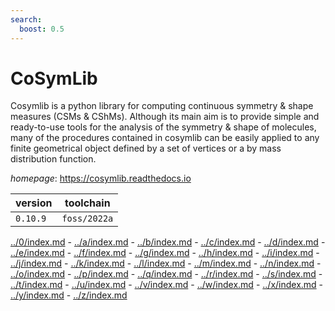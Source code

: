```yaml
---
search:
  boost: 0.5
---
```

# CoSymLib

Cosymlib is a python library for computing continuous symmetry & shape measures (CSMs & CShMs). Although its main aim is to provide simple and ready-to-use tools for the analysis of the symmetry & shape of molecules, many of the procedures contained in cosymlib can be easily applied to any finite geometrical object defined by a set of vertices or a by mass distribution function.

*homepage*: <https://cosymlib.readthedocs.io>

version | toolchain
--------|----------
``0.10.9`` | ``foss/2022a``

[../0/index.md](0) - [../a/index.md](a) - [../b/index.md](b) - [../c/index.md](c) - [../d/index.md](d) - [../e/index.md](e) - [../f/index.md](f) - [../g/index.md](g) - [../h/index.md](h) - [../i/index.md](i) - [../j/index.md](j) - [../k/index.md](k) - [../l/index.md](l) - [../m/index.md](m) - [../n/index.md](n) - [../o/index.md](o) - [../p/index.md](p) - [../q/index.md](q) - [../r/index.md](r) - [../s/index.md](s) - [../t/index.md](t) - [../u/index.md](u) - [../v/index.md](v) - [../w/index.md](w) - [../x/index.md](x) - [../y/index.md](y) - [../z/index.md](z)

